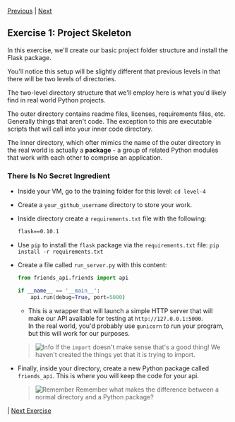 [Previous](readme.md) |  [Next](exercise-02.md)
## Exercise 1: Project Skeleton
In this exercise, we'll create our basic project folder structure and
install the Flask package.

You'll notice this setup will be slightly different that previous levels
in that there will be two levels of directories.

The two-level directory structure that we'll employ here is what you'd likely 
find in real world Python projects.  

The outer directory contains readme files, licenses, requirements files, etc.  
Generally things that aren't code. The exception to this are executable scripts 
that will call into your inner code directory.
 
The inner directory, which ofter mimics the name of the outer directory in the
real world is actually a **package** - a group of related Python modules 
that work with each other to comprise an application.

### There Is No Secret Ingredient
- Inside your VM, go to the training folder for this level: `cd level-4`

- Create a `your_github_username` directory to store your work.

- Inside directory create a `requirements.txt` file with the following:

    ```txt
    flask==0.10.1
    ```
    
- Use `pip` to install the `flask` package via the `requirements.txt` file: `pip install -r requirements.txt`

- Create a file called `run_server.py` with this content:

    ```python
    from friends_api.friends import api

    if __name__ == '__main__':
        api.run(debug=True, port=5000)
    ```

    - This is a wrapper that will launch a simple HTTP server that will 
    make our API available for testing at `http://127.0.0.1:5000`.  
    In the real world, you'd probably use `gunicorn` to run your program, 
    but this will work for our purposes.
    
    > ![Info](../images/information.png) If the `import` doesn't make sense 
    that's a good thing!  We haven't created the things yet that it is 
    trying to import.
    
- Finally, inside your directory, create a new Python package called 
`friends_api`.  This is where you will keep the code for your api.
    
    > ![Remember](../images/reminder.png) Remember what makes the difference
    > between a normal directory and a Python package?
    
| [Next Exercise](exercise-02.md)
    



   
